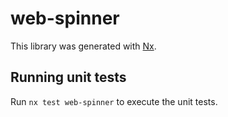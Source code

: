 # web-spinner

This library was generated with [Nx](https://nx.dev).

## Running unit tests

Run `nx test web-spinner` to execute the unit tests.
